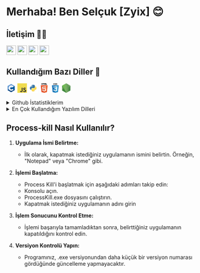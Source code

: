 # Merhaba! Ben Selçuk [Zyix] 😊

## İletişim  👨‍💻
[<img height="25" width="25" src="https://unpkg.com/simple-icons@v7/icons/discord.svg" aligin="left"/>][discord]
[<img height="25" width="25" src="https://unpkg.com/simple-icons@v7/icons/youtube.svg" aligin="left" />][youtube]
[<img height="25" width="25" src="https://unpkg.com/simple-icons@v7/icons/spotify.svg" aligin="left" />][spotify]
[<img height="25" width="25" src="https://unpkg.com/simple-icons@v7/icons/reddit.svg" aligin="left" />][reddit]

[discord]: https://discordapp.com/users/Zyix#1002
[youtube]: https://www.youtube.com/channel/UC7uBi3y2HOCLde5MYWECynQ?view_as=subscriber
[spotify]: https://open.spotify.com/user/07288iyoa19459y599jutdex6
[reddit]: https://www.reddit.com/user/_Zyix

## Kullandığım Bazı Diller 🏫
<img src="https://raw.githubusercontent.com/github/explore/f3e22f0dca2be955676bc70d6214b95b13354ee8/topics/c/c.png" width="25" height="25"> <img src="https://raw.githubusercontent.com/github/explore/80688e429a7d4ef2fca1e82350fe8e3517d3494d/topics/javascript/javascript.png" width="25" height="25"> <img src="https://raw.githubusercontent.com/github/explore/80688e429a7d4ef2fca1e82350fe8e3517d3494d/topics/python/python.png" width="25" height="25"> <img src="https://raw.githubusercontent.com/github/explore/80688e429a7d4ef2fca1e82350fe8e3517d3494d/topics/html/html.png" width="25" height="25"> <img src="https://raw.githubusercontent.com/github/explore/80688e429a7d4ef2fca1e82350fe8e3517d3494d/topics/css/css.png" width="25" height="25"> <img src="https://raw.githubusercontent.com/github/explore/80688e429a7d4ef2fca1e82350fe8e3517d3494d/topics/nodejs/nodejs.png" width="25" height="25">

<details>
<summary>Github İstatistiklerim </summary>
<img src="https://github-readme-stats.vercel.app/api?username=Zyix-code&show_icons=true&theme=dark"/>
</details>
<details>
<summary>En Çok Kullandığım Yazılım Dilleri</summary>
<img src="https://github-readme-stats.vercel.app/api/top-langs/?username=Zyix-code&layout=compact">
</details>

## Process-kill Nasıl Kullanılır?
1. **Uygulama İsmi Belirtme:**
   - İlk olarak, kapatmak istediğiniz uygulamanın ismini belirtin. Örneğin, "Notepad" veya "Chrome" gibi.

2. **İşlemi Başlatma:**
   - Process Kill'i başlatmak için aşağıdaki adımları takip edin:
   - Konsolu açın.
   - ProcessKill.exe dosyasını çalıştırın.
   - Kapatmak istediğiniz uygulamanın adını girin

3. **İşlem Sonucunu Kontrol Etme:**
   - İşlemi başarıyla tamamladıktan sonra, belirttiğiniz uygulamanın kapatıldığını kontrol edin.

4. **Versiyon Kontrolü Yapın:**
   - Programınız, .exe versiyonundan daha küçük bir versiyon numarası gördüğünde güncelleme yapmayacaktır.

[discord]: Zyix#1002
[youtube]: https://www.youtube.com/channel/UC7uBi3y2HOCLde5MYWECynQ?view_as=subscriber
[reddit]: https://www.reddit.com/user/_Zyix
[spotify]: https://open.spotify.com/user/07288iyoa19459y599jutdex6
